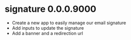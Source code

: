 # signature 0.0.0.9000

* Create a new app to easily manage our email signature
* Add inputs to update the signature
* Add a banner and a redirection url